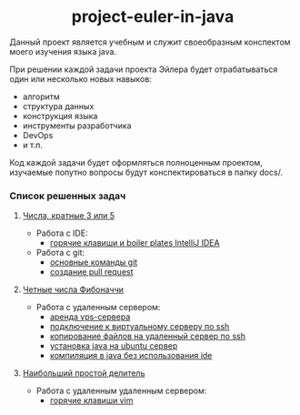 <div id="header" align="center">
    <h1>project-euler-in-java</h1>
</div>

Данный проект является учебным и служит своеобразным конспектом моего изучения языка java.

При решении каждой задачи проекта Эйлера будет отрабатываться один или несколько новых навыков:

* алгоритм
* структура данных
* конструкция языка
* инструменты разработчика
* DevOps
* и т.п.

Код каждой задачи будет оформляться полноценным проектом, изучаемые попутно вопросы будут конспектироваться в папку
docs/.

### Список решенных задач

1. [Числа, кратные 3 или 5](problem-1/README.md)
    * Работа с IDE: 
        * [горячие клавиши и boiler plates IntelliJ IDEA](doc-files/problem-1/intellij-idea-hot-keys-and-boilerplates.md)
    * Работа с git:
        * [основные команды git](doc-files/problem-1/git-commands.md)
        * [создание pull request](doc-files/problem-1/pull-request-example.md)

2. [Четные числа Фибоначчи](problem-2/src/Problem2.java)
    * Работа с удаленным сервером:
        * [аренда vps-сервера](doc-files/problem-2/vps-rental.md)
        * [подключение к виртуальному серверу по ssh](doc-files/problem-2/connecting-to-vps-by-ssh.md)
        * [копирование файлов на удаленный сервер по ssh](doc-files/problem-2/copying-files-over-ssh.md)
        * [установка java на ubuntu сервер](doc-files/problem-2/java-installation.md)
        * [компиляция в java без использования ide](doc-files/problem-2/compilation-in-java.md)

3. [Наибольший простой делитель](problem-3/src/Problem3.java)
    * Работа с удаленным удаленным сервером:
        * [горячие клавиши vim](doc-files/problem-3/vim-hot-keys.md)
